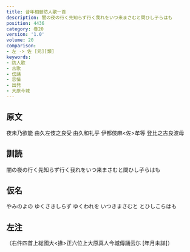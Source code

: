 ```yaml
---
title: 昔年相替防人歌一首
description: 闇の夜の行く先知らず行く我れをいつ来まさむと問ひし子らはも
position: 4436
category: 巻20
version: '1.0'
volume: 20
comparison:
- 左 -> 佐 [元][類]
keywords:
- 防人歌
- 古歌
- 伝誦
- 恋情
- 出発
- 大原今城
---
```


## 原文

夜未乃欲能 由久左伎之良受 由久和礼乎 伊都伎麻<佐>牟等 登比之古良波母

## 訓読

闇の夜の行く先知らず行く我れをいつ来まさむと問ひし子らはも

## 仮名

やみのよの ゆくさきしらず ゆくわれを いつきまさむと とひしこらはも

## 左注

（右件四首上総國大<掾>正六位上大原真人今城傳誦云尓 [年月未詳]）
